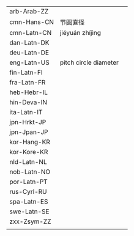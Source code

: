 | | | |
|-|-|-|
| arb-Arab-ZZ |  |  |
| cmn-Hans-CN | 节圆直径 |  |
| cmn-Latn-CN | jiéyuán zhíjìng |  |
| dan-Latn-DK |  |  |
| deu-Latn-DE |  |  |
| eng-Latn-US | pitch circle diameter |  |
| fin-Latn-FI |  |  |
| fra-Latn-FR |  |  |
| heb-Hebr-IL |  |  |
| hin-Deva-IN |  |  |
| ita-Latn-IT |  |  |
| jpn-Hrkt-JP |  |  |
| jpn-Jpan-JP |  |  |
| kor-Hang-KR |  |  |
| kor-Kore-KR |  |  |
| nld-Latn-NL |  |  |
| nob-Latn-NO |  |  |
| por-Latn-PT |  |  |
| rus-Cyrl-RU |  |  |
| spa-Latn-ES |  |  |
| swe-Latn-SE |  |  |
| zxx-Zsym-ZZ |  |  |
|  |  |  |